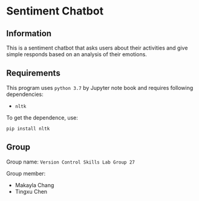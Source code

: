 # Sentiment Chatbot

## Information

This is a sentiment chatbot that asks users about their activities and give simple responds based on an analysis of their emotions.

## Requirements

This program uses `python 3.7` by Jupyter note book and requires following dependencies:
- `nltk`

To get the dependence, use:
```
pip install nltk
```

## Group

Group name: `Version Control Skills Lab Group 27`

Group member:

- Makayla Chang
- Tingxu Chen
